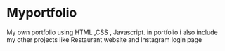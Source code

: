 # Myportfolio
My own portfolio
using HTML ,CSS , Javascript.
in portfolio i also include my other projects like Restaurant website and Instagram login page
